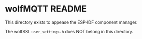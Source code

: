 # wolfMQTT README

This directory exists to appease the ESP-IDF component manager.

The wolfSSL `user_settings.h` does NOT belong in this directory.
